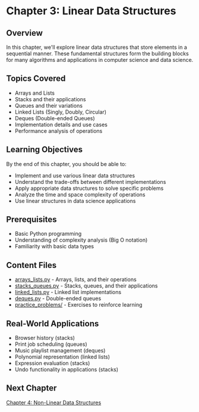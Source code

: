 # Chapter 3: Linear Data Structures

## Overview
In this chapter, we'll explore linear data structures that store elements in a sequential manner. These fundamental structures form the building blocks for many algorithms and applications in computer science and data science.

## Topics Covered
- Arrays and Lists
- Stacks and their applications
- Queues and their variations
- Linked Lists (Singly, Doubly, Circular)
- Deques (Double-ended Queues)
- Implementation details and use cases
- Performance analysis of operations

## Learning Objectives
By the end of this chapter, you should be able to:
- Implement and use various linear data structures
- Understand the trade-offs between different implementations
- Apply appropriate data structures to solve specific problems
- Analyze the time and space complexity of operations
- Use linear structures in data science applications

## Prerequisites
- Basic Python programming
- Understanding of complexity analysis (Big O notation)
- Familiarity with basic data types

## Content Files
- [arrays_lists.py](arrays_lists.py) - Arrays, lists, and their operations
- [stacks_queues.py](stacks_queues.py) - Stacks, queues, and their applications
- [linked_lists.py](linked_lists.py) - Linked list implementations
- [deques.py](deques.py) - Double-ended queues
- [practice_problems/](practice_problems/) - Exercises to reinforce learning

## Real-World Applications
- Browser history (stacks)
- Print job scheduling (queues)
- Music playlist management (deques)
- Polynomial representation (linked lists)
- Expression evaluation (stacks)
- Undo functionality in applications (stacks)

## Next Chapter
[Chapter 4: Non-Linear Data Structures](../04_non_linear_structures/)